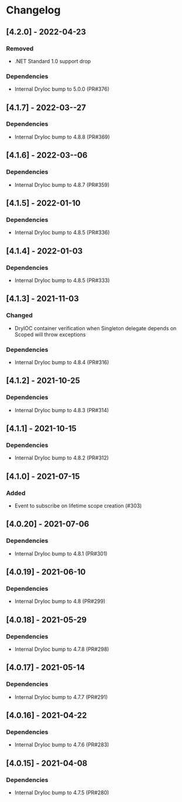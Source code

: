 # Changelog

## [4.2.0] - 2022-04-23

### Removed

- .NET Standard 1.0 support drop

### Dependencies

- Internal DryIoc bump to 5.0.0 (PR#376)

## [4.1.7] - 2022-03--27

### Dependencies

- Internal DryIoc bump to 4.8.8 (PR#369)

## [4.1.6] - 2022-03--06

### Dependencies

- Internal DryIoc bump to 4.8.7 (PR#359)

## [4.1.5] - 2022-01-10

### Dependencies

- Internal DryIoc bump to 4.8.5 (PR#336)

## [4.1.4] - 2022-01-03

### Dependencies

- Internal DryIoc bump to 4.8.5 (PR#333)

## [4.1.3] - 2021-11-03

### Changed

- DryIOC container verification when Singleton delegate depends on Scoped will throw exceptions

### Dependencies

- Internal DryIoc bump to 4.8.4 (PR#316)

## [4.1.2] - 2021-10-25

### Dependencies

- Internal DryIoc bump to 4.8.3 (PR#314)

## [4.1.1] - 2021-10-15

### Dependencies

- Internal DryIoc bump to 4.8.2 (PR#312)

## [4.1.0] - 2021-07-15

### Added

- Event to subscribe on lifetime scope creation (#303)

## [4.0.20] - 2021-07-06

### Dependencies

- Internal DryIoc bump to 4.8.1 (PR#301)

## [4.0.19] - 2021-06-10

### Dependencies

- Internal DryIoc bump to 4.8 (PR#299)

## [4.0.18] - 2021-05-29

### Dependencies

- Internal DryIoc bump to 4.7.8 (PR#298)

## [4.0.17] - 2021-05-14

### Dependencies

- Internal DryIoc bump to 4.7.7 (PR#291)

## [4.0.16] - 2021-04-22

### Dependencies

- Internal DryIoc bump to 4.7.6 (PR#283)

## [4.0.15] - 2021-04-08

### Dependencies

- Internal DryIoc bump to 4.7.5 (PR#280)
